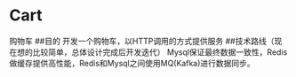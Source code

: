# Cart
购物车
##目的
开发一个购物车，以HTTP调用的方式提供服务
##技术路线（现在想的比较简单，总体设计完成后开发迭代）
Mysql保证最终数据一致性，Redis做缓存提供高性能，Redis和Mysql之间使用MQ(Kafka)进行数据同步。

